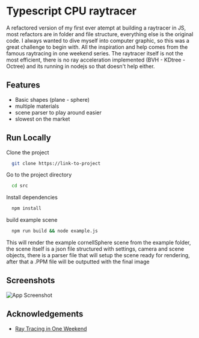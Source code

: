 
# Typescript CPU raytracer

A refactored version of my first ever atempt at building a raytracer in JS, most refactors are in folder and file structure, everything else is the original code. I always wanted to dive myself into computer graphic, so this was a great challenge to begin with. All the inspiration and help comes from the famous raytracing in one weekend series. The raytracer itself is not the most efficient, there is no ray acceleration implemented (BVH - KDtree - Octree) and its running in nodejs so that doesn't help either. 
## Features

- Basic shapes (plane - sphere)
- multiple materials
- scene parser to play around easier
- slowest on the market


## Run Locally

Clone the project

```bash
  git clone https://link-to-project
```

Go to the project directory

```bash
  cd src
```

Install dependencies

```bash
  npm install
```

build example scene

```bash
  npm run build && node example.js
```
This will render the example cornellSphere scene from the example folder, the scene itself is a json file structured with settings, camera and scene objects, there is a parser file that will setup the scene ready for rendering, after that a .PPM file will be outputted with the final image


## Screenshots

![App Screenshot](https://via.placeholder.com/468x300?text=App+Screenshot+Here)


## Acknowledgements

 - [Ray Tracing in One Weekend](https://raytracing.github.io/books/RayTracingInOneWeekend.html)

